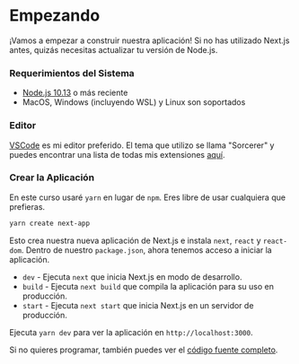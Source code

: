 # Empezando

¡Vamos a empezar a construir nuestra aplicación!
Si no has utilizado Next.js antes, quizás necesitas actualizar tu versión de Node.js.

### Requerimientos del Sistema

- [Node.js 10.13](https://nodejs.org/en/) o más reciente
- MacOS, Windows (incluyendo WSL) y Linux son soportados

### Editor

[VSCode](https://code.visualstudio.com/) es mi editor preferido. El tema que utilizo se llama "Sorcerer" y puedes encontrar una lista de todas mis extensiones [aquí](https://github.com/leerob/fastfeedback/blob/master/.vscode/extensions.json).

### Crear la Aplicación

En este curso usaré `yarn` en lugar de `npm`. Eres libre de usar cualquiera que prefieras.

```bash
yarn create next-app
```

Esto crea nuestra nueva aplicación de Next.js e instala `next`, `react` y `react-dom`.
Dentro de nuestro `package.json`, ahora tenemos acceso a iniciar la aplicación.

- `dev` - Ejecuta `next` que inicia Next.js en modo de desarrollo.
- `build` - Ejecuta `next build` que compila la aplicación para su uso en producción.
- `start` - Ejecuta `next start` que inicia Next.js en un servidor de producción.

Ejecuta `yarn dev` para ver la aplicación en `http://localhost:3000`.

Si no quieres programar, también puedes ver el [código fuente completo](https://github.com/leerob/fastfeedback).
